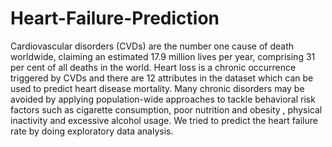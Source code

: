 # Heart-Failure-Prediction
Cardiovascular disorders (CVDs) are the number one cause of death worldwide, claiming an estimated 17.9 million lives per year, comprising 31 per cent of all deaths in the world. Heart loss is a chronic occurrence triggered by CVDs and there are 12 attributes in the dataset which can be used to predict heart disease mortality. Many chronic disorders may be avoided by applying population-wide approaches to tackle behavioral risk factors such as cigarette consumption, poor nutrition and obesity , physical inactivity and excessive alcohol usage. We tried to predict the heart failure rate by doing exploratory data analysis.
